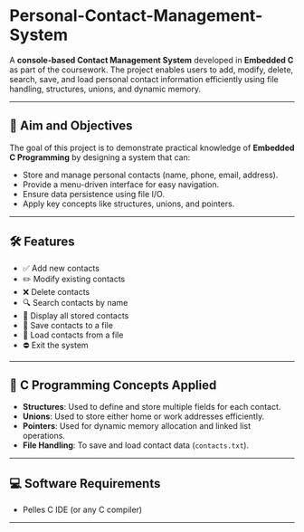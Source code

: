 # Personal-Contact-Management-System

A **console-based Contact Management System** developed in **Embedded C** as part of the coursework. The project enables users to add, modify, delete, search, save, and load personal contact information efficiently using file handling, structures, unions, and dynamic memory.

---

## 🎯 Aim and Objectives

The goal of this project is to demonstrate practical knowledge of **Embedded C Programming** by designing a system that can:

- Store and manage personal contacts (name, phone, email, address).
- Provide a menu-driven interface for easy navigation.
- Ensure data persistence using file I/O.
- Apply key concepts like structures, unions, and pointers.

---

## 🛠️ Features

- ✅ Add new contacts  
- ✏️ Modify existing contacts  
- ❌ Delete contacts  
- 🔍 Search contacts by name  
- 📃 Display all stored contacts  
- 💾 Save contacts to a file  
- 📂 Load contacts from a file  
- ⛔ Exit the system  

---

## 🧠 C Programming Concepts Applied

- **Structures**: Used to define and store multiple fields for each contact.
- **Unions**: Used to store either home or work addresses efficiently.
- **Pointers**: Used for dynamic memory allocation and linked list operations.
- **File Handling**: To save and load contact data (`contacts.txt`).

---

## 💻 Software Requirements

- Pelles C IDE (or any C compiler)

---
